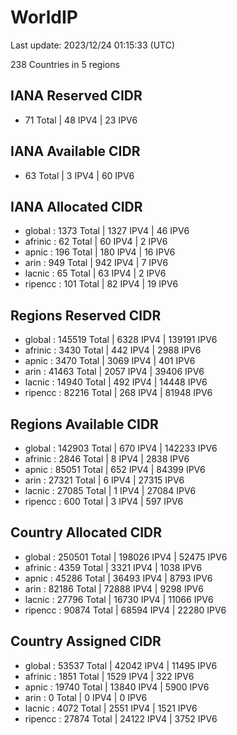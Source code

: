 # WorldIP

Last update: 2023/12/24 01:15:33 (UTC)

238 Countries in 5 regions

## IANA Reserved CIDR

- 71 Total | 48 IPV4 | 23 IPV6

## IANA Available CIDR

- 63 Total | 3 IPV4 | 60 IPV6

## IANA Allocated CIDR

- global : 1373 Total | 1327 IPV4 | 46 IPV6
- afrinic : 62 Total | 60 IPV4 | 2 IPV6
- apnic : 196 Total | 180 IPV4 | 16 IPV6
- arin : 949 Total | 942 IPV4 | 7 IPV6
- lacnic : 65 Total | 63 IPV4 | 2 IPV6
- ripencc : 101 Total | 82 IPV4 | 19 IPV6

## Regions Reserved CIDR

- global : 145519 Total | 6328 IPV4 | 139191 IPV6
- afrinic : 3430 Total | 442 IPV4 | 2988 IPV6
- apnic : 3470 Total | 3069 IPV4 | 401 IPV6
- arin : 41463 Total | 2057 IPV4 | 39406 IPV6
- lacnic : 14940 Total | 492 IPV4 | 14448 IPV6
- ripencc : 82216 Total | 268 IPV4 | 81948 IPV6

## Regions Available CIDR

- global : 142903 Total | 670 IPV4 | 142233 IPV6
- afrinic : 2846 Total | 8 IPV4 | 2838 IPV6
- apnic : 85051 Total | 652 IPV4 | 84399 IPV6
- arin : 27321 Total | 6 IPV4 | 27315 IPV6
- lacnic : 27085 Total | 1 IPV4 | 27084 IPV6
- ripencc : 600 Total | 3 IPV4 | 597 IPV6

## Country Allocated CIDR

- global : 250501 Total | 198026 IPV4 | 52475 IPV6
- afrinic : 4359 Total | 3321 IPV4 | 1038 IPV6
- apnic : 45286 Total | 36493 IPV4 | 8793 IPV6
- arin : 82186 Total | 72888 IPV4 | 9298 IPV6
- lacnic : 27796 Total | 16730 IPV4 | 11066 IPV6
- ripencc : 90874 Total | 68594 IPV4 | 22280 IPV6

## Country Assigned CIDR

- global : 53537 Total | 42042 IPV4 | 11495 IPV6
- afrinic : 1851 Total | 1529 IPV4 | 322 IPV6
- apnic : 19740 Total | 13840 IPV4 | 5900 IPV6
- arin : 0 Total | 0 IPV4 | 0 IPV6
- lacnic : 4072 Total | 2551 IPV4 | 1521 IPV6
- ripencc : 27874 Total | 24122 IPV4 | 3752 IPV6
